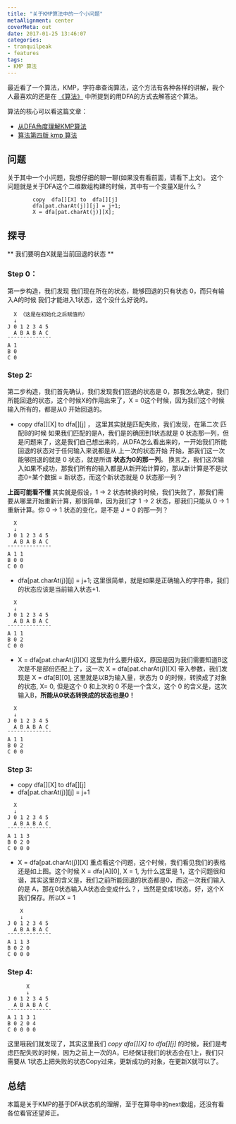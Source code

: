 ```yaml
---
title: "关于KMP算法中的一个小问题"
metaAlignment: center
coverMeta: out
date: 2017-01-25 13:46:07
categories:
- tranquilpeak
- features
tags:
- KMP 算法
---
```



最近看了一个算法，KMP，字符串查询算法，这个方法有各种各样的讲解，我个人最喜欢的还是在 [《算法》](https://book.douban.com/subject/10432347/) 中所提到的用DFA的方式去解答这个算法。

算法的核心可以看这篇文章：
- [从DFA角度理解KMP算法](http://blog.csdn.net/congduan/article/details/45459963)
- [算法第四版 kmp 算法](http://judes.me/2016/04/10/kmp/)

<!--more-->

## 问题

关于其中一个小问题，我想仔细的聊一聊(如果没有看前面，请看下上文)。
这个问题就是关于DFA这个二维数组构建的时候，其中有一个变量X是什么？

```
		copy  dfa[][X] to  dfa[][j]
		dfa[pat.charAt(j)][j] = j+1;
		X = dfa[pat.charAt(j)][X];
```


## 探寻

** 我们要明白X就是当前回退的状态 **

### Step 0：
第一步构造，我们发现 我们现在所在的状态，能够回退的只有状态 0，而只有输入A的时候
我们才能进入1状态，这个没什么好说的。

```
  X （这是在初始化之后赋值的）
  ↓
J 0 1 2 3 4 5
  A B A B A C
¯¯¯¯¯¯¯¯¯¯¯¯¯¯
A 1
B 0
C 0

```

### Step 2:
第二步构造，我们首先确认，我们发现我们回退的状态是 0，那我怎么确定，我们所能回退的状态，这个时候X的作用出来了，X = 0这个时候，因为我们这个时候输入所有的，都是从0 开始回退的。

- copy  dfa[][X] to  dfa[][j] ， 这里其实就是匹配失败，我们发现，在第二次 匹配B的时候
如果我们匹配的是A，我们是的确回到1状态就是 0 状态那一列，但是问题来了，这是我们自己想出来的，从DFA怎么看出来的，一开始我们所能回退的状态对于任何输入来说都是从 上一次的状态开始 开始，那我们这一次能够回退的就是 0 状态，就是所谓 **状态为0的那一列**。 换言之，我们这次输入如果不成功，那我们所有的输入都是从新开始计算的，那从新计算是不是状态0+某个数据 = 新状态，而这个新状态就是 0 状态那一列？

**上面可能看不懂** 其实就是假设，1 -> 2 状态转换的时候，我们失败了，那我们需要从哪里开始重新计算，那很简单，因为我们才 1 -> 2 状态，那我们只能从 0 -> 1重新计算。你 0 -> 1 状态的变化，是不是 J = 0 的那一列？

```
  X
  ↓
J 0 1 2 3 4 5
  A B A B A C
¯¯¯¯¯¯¯¯¯¯¯¯¯¯
A 1 1
B 0 0
C 0 0

```


- dfa[pat.charAt(j)][j] = j+1; 这里很简单，就是如果是正确输入的字符串，我们的状态应该是当前输入状态+1.

```
  X
  ↓
J 0 1 2 3 4 5
  A B A B A C
¯¯¯¯¯¯¯¯¯¯¯¯¯¯
A 1 1
B 0 2
C 0 0

```

- X = dfa[pat.charAt(j)][X] 这里为什么要升级X，原因是因为我们需要知道B这次是不是部份匹配上了，这一次 X = dfa[pat.charAt(j)][X] 带入参数，我们发现是 X = dfa[B][0], 这里就是以B为输入量，状态为 0 的时候，转换成了对象的状态, X= 0, 但是这个 0 和上次的 0 不是一个含义，这个 0 的含义是，这次输入B，**所能从0状态转换成的状态也是0！**

```
  X
  ↓
J 0 1 2 3 4 5
  A B A B A C
¯¯¯¯¯¯¯¯¯¯¯¯¯¯
A 1 1
B 0 2
C 0 0

```

### Step 3:
- copy  dfa[][X] to  dfa[][j]
- dfa[pat.charAt(j)][j] = j+1

```
  X
  ↓
J 0 1 2 3 4 5
  A B A B A C
¯¯¯¯¯¯¯¯¯¯¯¯¯¯
A 1 1 3
B 0 2 0
C 0 0 0

```

- X = dfa[pat.charAt(j)][X] 重点看这个问题，这个时候，我们看见我们的表格还是如上图。这个时候 X = dfa[A][0], X = 1, 为什么这里是 1，这个问题很和谐，其实这里的含义是，我们之前所能回退的状态都是0，而这一次我们输入的是 A，那在0状态输入A状态会变成什么？，当然是变成1状态。好，这个X我们保存。所以X = 1

```
    X
    ↓
J 0 1 2 3 4 5
  A B A B A C
¯¯¯¯¯¯¯¯¯¯¯¯¯¯
A 1 1 3
B 0 2 0
C 0 0 0

```

### Step 4:

```
      X
      ↓
J 0 1 2 3 4 5
  A B A B A C
¯¯¯¯¯¯¯¯¯¯¯¯¯¯
A 1 1 3 1
B 0 2 0 4
C 0 0 0 0

```

这里哦我们就发现了，其实这里我们 *copy  dfa[][X] to  dfa[][j]* 的时候，我们是考虑匹配失败的时候，因为之前上一次的A，已经保证我们的状态会在1上，我们只需要从 1状态上把失败的状态Copy过来，更新成功的对象，在更新X就可以了。

## 总结

本篇是关于KMP的基于DFA状态机的理解，至于在算导中的next数组，还没有看各位看官还望斧正。
